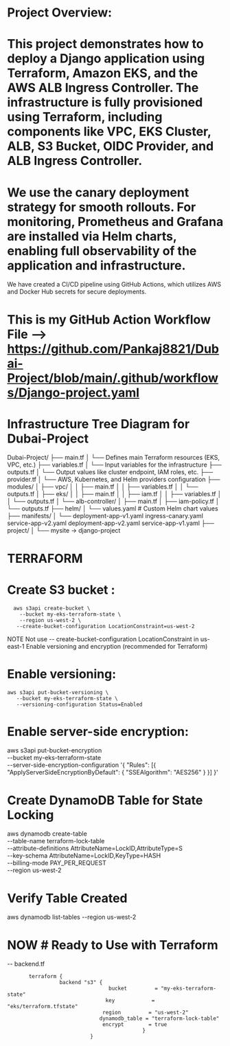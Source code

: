 # Project Overview:

# This project demonstrates how to deploy a Django application using Terraform, Amazon EKS, and the AWS ALB Ingress Controller. The infrastructure is fully provisioned using Terraform, including components like VPC, EKS Cluster, ALB, S3 Bucket, OIDC Provider, and ALB Ingress Controller.

# We use the canary deployment strategy for smooth rollouts. For monitoring, Prometheus and Grafana are installed via Helm charts, enabling full observability of the application and infrastructure.

We have created a CI/CD pipeline using GitHub Actions, which utilizes AWS and Docker Hub secrets for secure deployments.

# This is my GitHub Action Workflow File  -->  https://github.com/Pankaj8821/Dubai-Project/blob/main/.github/workflows/Django-project.yaml


# Infrastructure Tree Diagram for Dubai-Project

Dubai-Project/
├── main.tf
│   └── Defines main Terraform resources (EKS, VPC, etc.)
├── variables.tf
│   └── Input variables for the infrastructure
├── outputs.tf
│   └── Output values like cluster endpoint, IAM roles, etc.
├── provider.tf
│   └── AWS, Kubernetes, and Helm providers configuration
├── modules/
│   ├── vpc/
│   │   ├── main.tf
│   │   ├── variables.tf
│   │   └── outputs.tf
│   ├── eks/
│   │   ├── main.tf
│   │   ├── iam.tf
│   │   ├── variables.tf
│   │   └── outputs.tf
│   └── alb-controller/
│       ├── main.tf
│       ├── iam-policy.tf
│       └── outputs.tf
├── helm/
│   └── values.yaml      # Custom Helm chart values
├── manifests/
│   └── deployment-app-v1.yaml  ingress-canary.yaml  service-app-v2.yaml
        deployment-app-v2.yaml  service-app-v1.yaml
├── project/
│   └── mysite -> django-project

# TERRAFORM
# Create  S3 bucket  :

      aws s3api create-bucket \
        --bucket my-eks-terraform-state \
        --region us-west-2 \
       --create-bucket-configuration LocationConstraint=us-west-2
    
NOTE  Not use  -- create-bucket-configuration LocationConstraint in us-east-1
Enable versioning and encryption (recommended for Terraform)
 # Enable versioning:
    aws s3api put-bucket-versioning \
       --bucket my-eks-terraform-state \
       --versioning-configuration Status=Enabled

# Enable server-side encryption:
 aws s3api put-bucket-encryption \
  --bucket my-eks-terraform-state \
  --server-side-encryption-configuration '{
    "Rules": [{
      "ApplyServerSideEncryptionByDefault": {
        "SSEAlgorithm": "AES256"
      }
    }]
  }'


# Create DynamoDB Table for State Locking
   
aws dynamodb create-table \
  --table-name terraform-lock-table \
  --attribute-definitions AttributeName=LockID,AttributeType=S \
  --key-schema AttributeName=LockID,KeyType=HASH \
  --billing-mode PAY_PER_REQUEST \
  --region us-west-2

# Verify Table Created
  aws dynamodb list-tables --region us-west-2

# NOW #  Ready to Use with Terraform
 -- backend.tf 
    
           terraform {
                     backend "s3" {
                                     bucket         = "my-eks-terraform-state"
                                    key            = "eks/terraform.tfstate"
                                   region         = "us-west-2"
                                  dynamodb_table = "terraform-lock-table"
                                   encrypt        = true
                                                }
                               }
